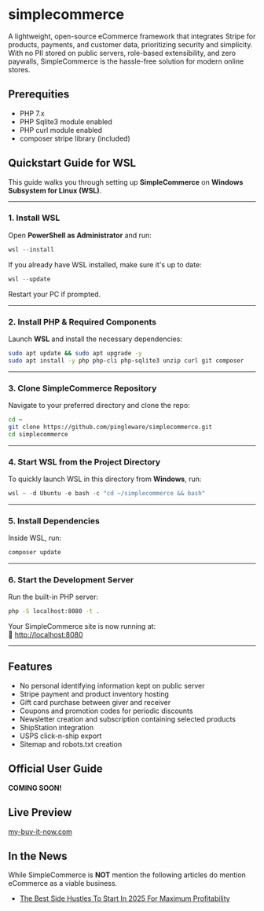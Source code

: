 # simplecommerce
A lightweight, open-source eCommerce framework that integrates Stripe for products, payments, and customer data, prioritizing security and simplicity. With no PII stored on public servers, role-based extensibility, and zero paywalls, SimpleCommerce is the hassle-free solution for modern online stores. 

## Prerequities

- PHP 7.x
- PHP Sqlite3 module enabled
- PHP curl module enabled
- composer stripe library (included)


## **Quickstart Guide for WSL**
This guide walks you through setting up **SimpleCommerce** on **Windows Subsystem for Linux (WSL)**.

---

### **1. Install WSL**  
Open **PowerShell as Administrator** and run:  
```powershell
wsl --install
```
If you already have WSL installed, make sure it's up to date:  
```powershell
wsl --update
```
Restart your PC if prompted.

---

### **2. Install PHP & Required Components**  
Launch **WSL** and install the necessary dependencies:  
```bash
sudo apt update && sudo apt upgrade -y
sudo apt install -y php php-cli php-sqlite3 unzip curl git composer
```

---

### **3. Clone SimpleCommerce Repository**  
Navigate to your preferred directory and clone the repo:  
```bash
cd ~
git clone https://github.com/pingleware/simplecommerce.git
cd simplecommerce
```

---

### **4. Start WSL from the Project Directory**  
To quickly launch WSL in this directory from **Windows**, run:  
```powershell
wsl ~ -d Ubuntu -e bash -c "cd ~/simplecommerce && bash"
```

---

### **5. Install Dependencies**  
Inside WSL, run:  
```bash
composer update
```

---

### **6. Start the Development Server**  
Run the built-in PHP server:  
```bash
php -S localhost:8080 -t .
```
Your SimpleCommerce site is now running at:  
🔗 [http://localhost:8080](http://localhost:8080)

---


## Features

- No personal identifying information kept on public server
- Stripe payment and product inventory hosting
- Gift card purchase between giver and receiver
- Coupons and promotion codes for periodic discounts
- Newsletter creation and subscription containing selected products
- ShipStation integration
- USPS click-n-ship export
- Sitemap and robots.txt creation

## Official User Guide
**COMING SOON!**

## Live Preview

[my-buy-it-now.com](https://my-buy-it-now.com)

## In the News
While SimpleCommerce is **NOT** mention the following articles do mention eCommerce as a viable business.

- [The Best Side Hustles To Start In 2025 For Maximum Profitability](https://www.forbes.com/sites/melissahouston/2025/02/07/the-best-side-hustles-to-start-in-2025-for-maximum-profitability/)
